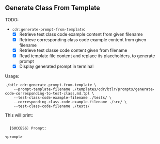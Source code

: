 ## Generate Class From Template

TODO:

* `cdr:generate-prompt-from-template`:
  * [x] Retrieve test class code example content from given filename
  * [x] Retrieve corresponding class code example content from given filename
  * [x] Retrieve test classe code content given from filename
  * [x] Read template file content and replace its placeholders, to generate prompt
  * [x] Display generated prompt in terminal

Usage:

```
./btlr cdr:generate-prompt-from-template \
    --prompt-template-filename ./templates/cdr/btlr/prompts/generate-code-corresponding-to-test-class.md.tpl \
    --test-class-code-example-filename ./tests/ \
    --corresponding-class-code-example-filename ./src/ \
    --test-class-code-filename ./tests/
```

This will print:

```

  [SUCCESS] Prompt:

<prompt>
```
